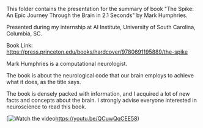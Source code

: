 This folder contains the presentation for the summary of book "The Spike: An Epic Journey Through the Brain in 2.1 Seconds" by Mark Humphries. 

Presented during my internship at AI Institute, University of South Carolina, Columbia, SC.

Book Link:  https://press.princeton.edu/books/hardcover/9780691195889/the-spike

Mark Humphries is a computational neurologist. 

The book is about the neurological code that our brain employs to achieve what it does, as the title says.

The book is densely packed with information, and I acquired a lot of new facts and concepts about the brain.
I strongly advise everyone interested in neuroscience to read this book.

[![Watch the video]([https://github.com/Deepa-Tilwani/MyTalks/blob/0501de92aa7ad30dfa914234d60e9cb2acc72e89/TheSpike/TheSpike.jpg)https://youtu.be/QCuwQqCEE58)
